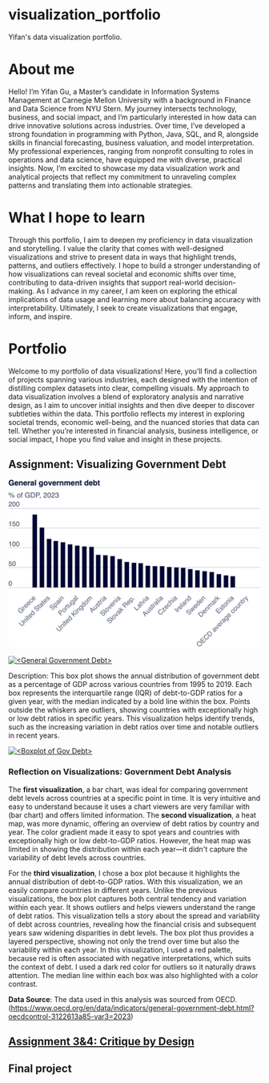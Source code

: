 # visualization_portfolio
Yifan's data visualization portfolio.

# About me
Hello! I’m Yifan Gu, a Master’s candidate in Information Systems Management at Carnegie Mellon University with a background in Finance and Data Science from NYU Stern. My journey intersects technology, business, and social impact, and I’m particularly interested in how data can drive innovative solutions across industries. Over time, I’ve developed a strong foundation in programming with Python, Java, SQL, and R, alongside skills in financial forecasting, business valuation, and model interpretation. My professional experiences, ranging from nonprofit consulting to roles in operations and data science, have equipped me with diverse, practical insights. Now, I’m excited to showcase my data visualization work and analytical projects that reflect my commitment to unraveling complex patterns and translating them into actionable strategies.

# What I hope to learn
Through this portfolio, I aim to deepen my proficiency in data visualization and storytelling. I value the clarity that comes with well-designed visualizations and strive to present data in ways that highlight trends, patterns, and outliers effectively. I hope to build a stronger understanding of how visualizations can reveal societal and economic shifts over time, contributing to data-driven insights that support real-world decision-making. As I advance in my career, I am keen on exploring the ethical implications of data usage and learning more about balancing accuracy with interpretability. Ultimately, I seek to create visualizations that engage, inform, and inspire.

# Portfolio
Welcome to my portfolio of data visualizations! Here, you’ll find a collection of projects spanning various industries, each designed with the intention of distilling complex datasets into clear, compelling visuals. My approach to data visualization involves a blend of exploratory analysis and narrative design, as I aim to uncover initial insights and then dive deeper to discover subtleties within the data. This portfolio reflects my interest in exploring societal trends, economic well-being, and the nuanced stories that data can tell. Whether you’re interested in financial analysis, business intelligence, or social impact, I hope you find value and insight in these projects.
## Assignment: Visualizing Government Debt
![Bar Chart of Government Debt](/export-2024-11-04T19_18_10.993Z.png)

<div class='tableauPlaceholder' id='viz1730754336832' style='position: relative'><noscript><a href='#'><img alt='&lt;General Government Debt&gt; ' src='https:&#47;&#47;public.tableau.com&#47;static&#47;images&#47;OE&#47;OECDGovDebt&#47;Sheet1&#47;1_rss.png' style='border: none' /></a></noscript><object class='tableauViz'  style='display:none;'><param name='host_url' value='https%3A%2F%2Fpublic.tableau.com%2F' /> <param name='embed_code_version' value='3' /> <param name='site_root' value='' /><param name='name' value='OECDGovDebt&#47;Sheet1' /><param name='tabs' value='no' /><param name='toolbar' value='yes' /><param name='static_image' value='https:&#47;&#47;public.tableau.com&#47;static&#47;images&#47;OE&#47;OECDGovDebt&#47;Sheet1&#47;1.png' /> <param name='animate_transition' value='yes' /><param name='display_static_image' value='yes' /><param name='display_spinner' value='yes' /><param name='display_overlay' value='yes' /><param name='display_count' value='yes' /><param name='language' value='en-US' /><param name='filter' value='publish=yes' /></object></div>                
<script type='text/javascript'>                    
  var divElement = document.getElementById('viz1730754336832');                    
  var vizElement = divElement.getElementsByTagName('object')[0];                    
  vizElement.style.width='100%';vizElement.style.height=(divElement.offsetWidth*0.75)+'px';                    
  var scriptElement = document.createElement('script');                    
  scriptElement.src = 'https://public.tableau.com/javascripts/api/viz_v1.js';                    
  vizElement.parentNode.insertBefore(scriptElement, vizElement);                
</script>

Description:
This box plot shows the annual distribution of government debt as a percentage of GDP across various countries from 1995 to 2019. Each box represents the interquartile range (IQR) of debt-to-GDP ratios for a given year, with the median indicated by a bold line within the box. Points outside the whiskers are outliers, showing countries with exceptionally high or low debt ratios in specific years. This visualization helps identify trends, such as the increasing variation in debt ratios over time and notable outliers in recent years.

<div class='tableauPlaceholder' id='viz1730758016112' style='position: relative'><noscript><a href='#'><img alt='&lt;Boxplot of Gov Debt&gt; ' src='https:&#47;&#47;public.tableau.com&#47;static&#47;images&#47;OE&#47;OECDGovDebt&#47;Sheet2&#47;1_rss.png' style='border: none' /></a></noscript><object class='tableauViz'  style='display:none;'><param name='host_url' value='https%3A%2F%2Fpublic.tableau.com%2F' /> <param name='embed_code_version' value='3' /> <param name='site_root' value='' /><param name='name' value='OECDGovDebt&#47;Sheet2' /><param name='tabs' value='no' /><param name='toolbar' value='yes' /><param name='static_image' value='https:&#47;&#47;public.tableau.com&#47;static&#47;images&#47;OE&#47;OECDGovDebt&#47;Sheet2&#47;1.png' /> <param name='animate_transition' value='yes' /><param name='display_static_image' value='yes' /><param name='display_spinner' value='yes' /><param name='display_overlay' value='yes' /><param name='display_count' value='yes' /><param name='language' value='en-US' /><param name='filter' value='publish=yes' /></object></div>                
<script type='text/javascript'>                    
  var divElement = document.getElementById('viz1730758016112');                    
  var vizElement = divElement.getElementsByTagName('object')[0];                    
  vizElement.style.width='100%';vizElement.style.height=(divElement.offsetWidth*0.75)+'px';                    
  var scriptElement = document.createElement('script');                    
  scriptElement.src = 'https://public.tableau.com/javascripts/api/viz_v1.js';                    
  vizElement.parentNode.insertBefore(scriptElement, vizElement);                
</script>

### Reflection on Visualizations: Government Debt Analysis
The **first visualization**, a bar chart, was ideal for comparing government debt levels across countries at a specific point in time. It is very intuitive and easy to understand because it uses a chart viewers are very familiar with (bar chart) and offers limited information. The **second visualization**, a heat map, was more dynamic, offering an overview of debt ratios by country and year. The color gradient made it easy to spot years and countries with exceptionally high or low debt-to-GDP ratios. However, the heat map was limited in showing the distribution within each year—it didn't capture the variability of debt levels across countries.

For the **third visualization**, I chose a box plot because it highlights the annual distribution of debt-to-GDP ratios. With this visualization, we an easily compare countries in different years. Unlike the previous visualizations, the box plot captures both central tendency and variation within each year. It shows outliers and helps viewers understand the range of debt ratios. This visualization tells a story about the spread and variability of debt across countries, revealing how the financial crisis and subsequent years saw widening disparities in debt levels. The box plot thus provides a layered perspective, showing not only the trend over time but also the variability within each year. In this visualization, I used a red palette, because red is often associated with negative interpretations, which suits the context of debt. I used a dark red color for outliers so it naturally draws attention. The median line within each box was also highlighted with a color contrast.

**Data Source**: The data used in this analysis was sourced from OECD. (https://www.oecd.org/en/data/indicators/general-government-debt.html?oecdcontrol-3122613a85-var3=2023)

## [Assignment 3&4: Critique by Design](https://guyifan0418.github.io/visualization_portfolio/marvel_box_office)
## Final project
